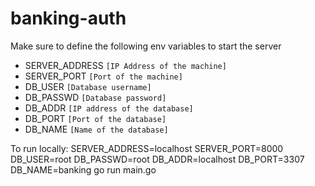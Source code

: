 # banking-auth

Make sure to define the following env variables to start the server

- SERVER_ADDRESS    `[IP Address of the machine]`
- SERVER_PORT       `[Port of the machine]`
- DB_USER           `[Database username]`
- DB_PASSWD         `[Database password]`
- DB_ADDR           `[IP address of the database]`
- DB_PORT           `[Port of the database]`
- DB_NAME           `[Name of the database]`

To run locally: 
SERVER_ADDRESS=localhost SERVER_PORT=8000 DB_USER=root DB_PASSWD=root DB_ADDR=localhost DB_PORT=3307 DB_NAME=banking go run main.go
